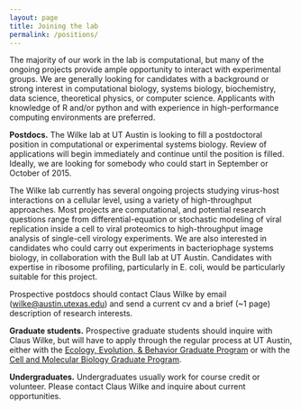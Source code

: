 ```yaml
---
layout: page
title: Joining the lab
permalink: /positions/
---
```


The majority of our work in the lab is computational, but many of the ongoing projects provide ample opportunity to interact with experimental groups.  We are generally looking for candidates with a background or strong interest in computational biology, systems biology, biochemistry, data science, theoretical physics, or computer science. Applicants with knowledge of R and/or python and with experience in high-performance computing environments are preferred.


**Postdocs.**
The Wilke lab at UT Austin is looking to fill a postdoctoral position in computational or experimental systems biology. Review of applications will begin immediately and continue until the position is filled. Ideally, we are looking for somebody who could start in September or October of 2015.

The Wilke lab currently has several ongoing projects studying virus-host interactions on a cellular level, using a variety of high-throughput approaches. Most projects are computational, and potential research questions range from differential-equation or stochastic modeling of viral replication inside a cell to viral proteomics to high-throughput image analysis of single-cell virology experiments. We are also interested in candidates who could carry out experiments in bacteriophage systems biology, in collaboration with the Bull lab at UT Austin. Candidates with expertise in ribosome profiling, particularly in E. coli, would be particularly suitable for this project.

Prospective postdocs should contact Claus Wilke by email (wilke@austin.utexas.edu) and send a current cv and a brief (~1 page) description of research interests. 

**Graduate students.**
Prospective graduate students should inquire with Claus Wilke, but will have to apply through the regular process at UT Austin, either with the [Ecology, Evolution, & Behavior Graduate Program](http://www.biosci.utexas.edu/graduate/eeb/) or with the [Cell and Molecular Biology Graduate Program](https://icmb.utexas.edu/cmb/).

**Undergraduates.**
Undergraduates usually work for course credit or volunteer. Please contact Claus Wilke and inquire about current opportunities.
